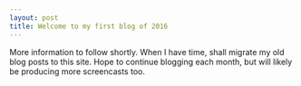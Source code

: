 ```yaml
---
layout: post
title: Welcome to my first blog of 2016
---
```


More information to follow shortly. When I have time, shall migrate my old blog posts to this site.
Hope to continue blogging each month, but will likely be producing more screencasts too.

